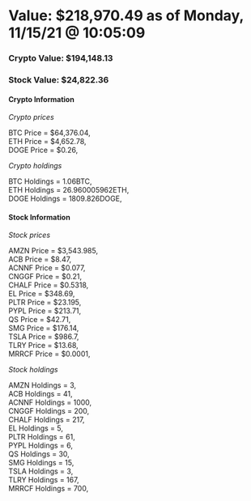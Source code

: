 # Value: $218,970.49 as of Monday, 11/15/21 @ 10:05:09 

### Crypto Value: $194,148.13

### Stock Value: $24,822.36

#### Crypto Information 
*Crypto prices* 

BTC Price = $64,376.04,  
ETH Price = $4,652.78,  
DOGE Price = $0.26,  


*Crypto holdings* 

BTC Holdings = 1.06BTC,  
ETH Holdings = 26.960005962ETH,  
DOGE Holdings = 1809.826DOGE,  


#### Stock Information 

*Stock prices* 

AMZN Price = $3,543.985,  
ACB Price = $8.47,  
ACNNF Price = $0.077,  
CNGGF Price = $0.21,  
CHALF Price = $0.5318,  
EL Price = $348.69,  
PLTR Price = $23.195,  
PYPL Price = $213.71,  
QS Price = $42.71,  
SMG Price = $176.14,  
TSLA Price = $986.7,  
TLRY Price = $13.68,  
MRRCF Price = $0.0001,  


*Stock holdings* 

AMZN Holdings = 3,  
ACB Holdings = 41,  
ACNNF Holdings = 1000,  
CNGGF Holdings = 200,  
CHALF Holdings = 217,  
EL Holdings = 5,  
PLTR Holdings = 61,  
PYPL Holdings = 6,  
QS Holdings = 30,  
SMG Holdings = 15,  
TSLA Holdings = 3,  
TLRY Holdings = 167,  
MRRCF Holdings = 700,  



